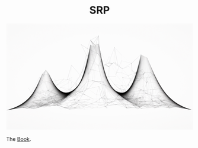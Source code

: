 <h1 align="center"> SRP </h1>

<p align="center" width="100%"><img src="./src/images/network_distribution.png" /></p>

<p>The <a href="https://neotenicprimate.github.io/SRP/" target="_blank" rel="noopener noreferrer">Book</a>.</p>
